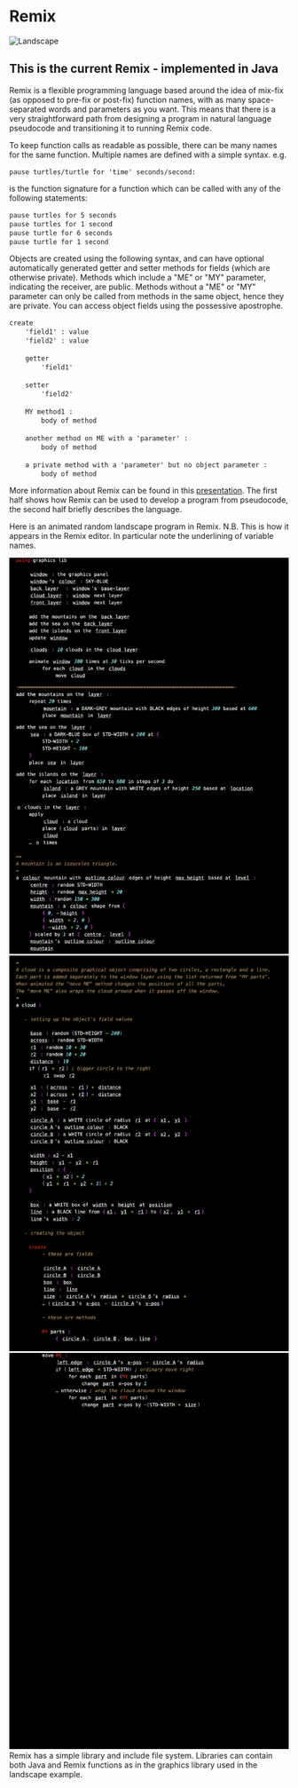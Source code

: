 # Remix
<img width="410" alt="Landscape" src="https://user-images.githubusercontent.com/3459269/118350983-80372780-b5ad-11eb-80ba-7072962a29ef.png">

## This is the current Remix - implemented in Java
Remix is a flexible programming language based around the idea of mix-fix (as opposed to pre-fix or post-fix) function names, with as many space-separated words and parameters as you want. This means that there is a very straightforward path from designing a program in natural language pseudocode and transitioning it to running Remix code.

To keep function calls as readable as possible, there can be many names for the same function. Multiple names are defined with a simple syntax. e.g.

    pause turtles/turtle for 'time' seconds/second:
is the function signature for a function which can be called with any of the following statements:

    pause turtles for 5 seconds
    pause turtles for 1 second
    pause turtle for 6 seconds
    pause turtle for 1 second

Objects are created using the following syntax, and can have optional automatically generated getter and setter methods for fields (which are otherwise private). Methods which include a "ME" or "MY" parameter, indicating the receiver, are public. Methods without a "ME" or "MY" parameter can only be called from methods in the same object, hence they are private.
You can access object fields using the possessive apostrophe.

    create
        'field1' : value
        'field2' : value

        getter
            'field1'

        setter
            'field2'

        MY method1 :
            body of method

        another method on ME with a 'parameter' :
            body of method
            
        a private method with a 'parameter' but no object parameter :
            body of method

More information about Remix can be found in this [presentation](https://github.com/rsheehan/JRemix/blob/main/RemixIntroduction.pdf).
The first half shows how Remix can be used to develop a program from pseudocode, the second half briefly describes the language.

Here is an animated random landscape program in Remix. N.B. This is how it appears in the Remix editor. In particular note the underlining of variable names.

![landscape1.png](images/landscape1.png)
![landscape2.png](images/landscape2.png)
![landscape3.png](images/landscape3.png)
Remix has a simple library and include file system. Libraries can contain both Java and Remix functions as in the graphics library used in the landscape example.